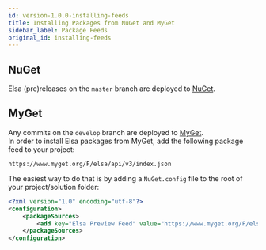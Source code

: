 ```yaml
---
id: version-1.0.0-installing-feeds
title: Installing Packages from NuGet and MyGet
sidebar_label: Package Feeds
original_id: installing-feeds
---
```


## NuGet
Elsa (pre)releases on the `master` branch are deployed to [NuGet](https://www.nuget.org/packages/elsa/).


## MyGet
Any commits on the `develop` branch are deployed to [MyGet](https://www.myget.org/feed/packages/elsa).  
In order to install Elsa packages from MyGet, add the following package feed to your project:

`https://www.myget.org/F/elsa/api/v3/index.json`

The easiest way to do that is by adding a `NuGet.config` file to the root of your project/solution folder:

```xml
<?xml version="1.0" encoding="utf-8"?>
<configuration>
    <packageSources>
        <add key="Elsa Preview Feed" value="https://www.myget.org/F/elsa/api/v3/index.json" />
    </packageSources>
</configuration>
```